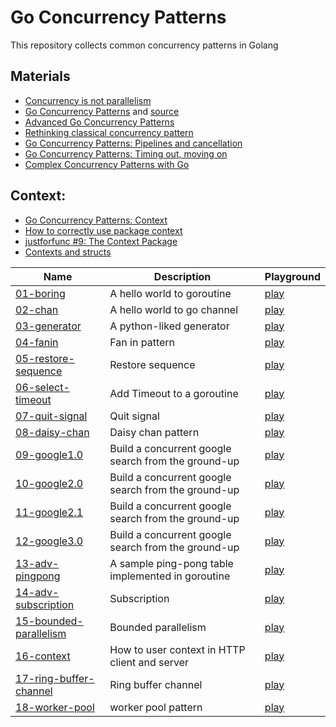 # Go Concurrency Patterns

This repository collects common concurrency patterns in Golang


## Materials
- [Concurrency is not parallelism](https://blog.golang.org/waza-talk)
- [Go Concurrency Patterns](https://talks.golang.org/2012/concurrency.slide#1)
and [source](https://talks.golang.org/2012/concurrency/support/)
- [Advanced Go Concurrency Patterns](https://talks.golang.org/2013/advconc.slide)
- [Rethinking classical concurrency pattern](https://www.youtube.com/watch?v=5zXAHh5tJqQ)
- [Go Concurrency Patterns: Pipelines and cancellation](https://blog.golang.org/pipelines)
- [Go Concurrency Patterns: Timing out, moving on](https://blog.golang.org/concurrency-timeouts)
- [Complex Concurrency Patterns with Go](https://www.youtube.com/watch?v=2HOO5gIgyMg)

## Context:
- [Go Concurrency Patterns: Context](https://blog.golang.org/context)
- [How to correctly use package context](https://www.youtube.com/watch?v=-_B5uQ4UGi0)
- [justforfunc #9: The Context Package](https://www.youtube.com/watch?v=LSzR0VEraWw)
- [Contexts and structs](https://blog.golang.org/context-and-structs)

| Name                                                      | Description                                         | Playground                                    |
|-----------------------------------------------------------|-----------------------------------------------------|-----------------------------------------------|
| [01-boring](/01-boring/main.go)                             | A hello world to goroutine                          | [play](https://play.golang.org/p/ienqr4bKGQ6) | 
| [02-chan](/02-chan/main.go)                                 | A hello world to go channel                         | [play](https://play.golang.org/p/amazakVmwFy) |
| [03-generator](/03-generator/main.go)                       | A python-liked generator                            | [play](https://play.golang.org/p/9ykTDe7qLSw) |
| [04-fanin](/04-fanin/main.go)                               | Fan in pattern                                      | [play](https://play.golang.org/p/mw_29ibv0bh) |
| [05-restore-sequence](/05-restore-sequence/main.go)         | Restore sequence                                    | [play](https://play.golang.org/p/aV43DEmNZBz) |
| [06-select-timeout](/06-select-timeout/main.go)             | Add Timeout to a goroutine                          | [play](https://play.golang.org/p/WIqNvmxiYvn) |
| [07-quit-signal](/07-quit-signal/main.go)                   | Quit signal                                         | [play](https://play.golang.org/p/rKYKqMeoFDq) |
| [08-daisy-chan](/08-daisy-chan/main.go)                     | Daisy chan pattern                                  | [play](https://play.golang.org/p/1y-4ERc3Xv4) |
| [09-google1.0](/09-google1.0/main.go)                       | Build a concurrent google search from the ground-up | [play](https://play.golang.org/p/xMhEBlcYkfz) |
| [10-google2.0](/10-google2.0/main.go)                     | Build a concurrent google search from the ground-up | [play](https://play.golang.org/p/-J5C9McGG9t) |
| [11-google2.1](/11-google2.1/main.go)                     | Build a concurrent google search from the ground-up | [play](https://play.golang.org/p/hNc_HStC2BT) |
| [12-google3.0](/12-google3.0/main.go)                     | Build a concurrent google search from the ground-up | [play](https://play.golang.org/p/uE82kcSDkSJ) |
| [13-adv-pingpong](/13-adv-pingpong/main.go)               | A sample ping-pong table implemented in goroutine   | [play](https://play.golang.org/p/hT6knhJjBXY) |
| [14-adv-subscription](/14-adv-subscription/main.go)       | Subscription                                        | [play](https://play.golang.org/p/J5cjAV-qtaR) |
| [15-bounded-parallelism](/15-bounded-parallelism/main.go) | Bounded parallelism                                 | [play](https://play.golang.org/p/j_aq1dcGkGr) |
| [16-context](/16-context/main.go)                         | How to user context in HTTP client and server       | [play](https://play.golang.org/p/ZKZfKtpEJqH) |
| [17-ring-buffer-channel](/17-ring-buffer-channel/main.go) | Ring buffer channel                                 | [play](https://play.golang.org/p/aeUeCTWhgJ2) |
| [18-worker-pool](/18-worker-pool/main.go)                 | worker pool pattern                                 | [play](https://play.golang.org/p/CxKoTnzb9Mx) |
